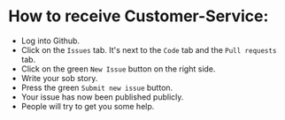 # How to receive Customer-Service:
* Log into Github.
* Click on the `Issues` tab. It's next to the `Code` tab and the `Pull requests` tab.
* Click on the green `New Issue` button on the right side.
* Write your sob story.
* Press the green `Submit new issue` button.
* Your issue has now been published publicly.
* People will try to get you some help.
